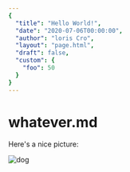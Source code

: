 ```yaml
---
{
  "title": "Hello World!",
  "date": "2020-07-06T00:00:00",
  "author": "loris Cro",
  "layout": "page.html",
  "draft": false,
  "custom": {
    "foo": 50
  }
}  
--- 
```

# whatever.md

Here's a nice picture:

![dog](dog.jpg)

